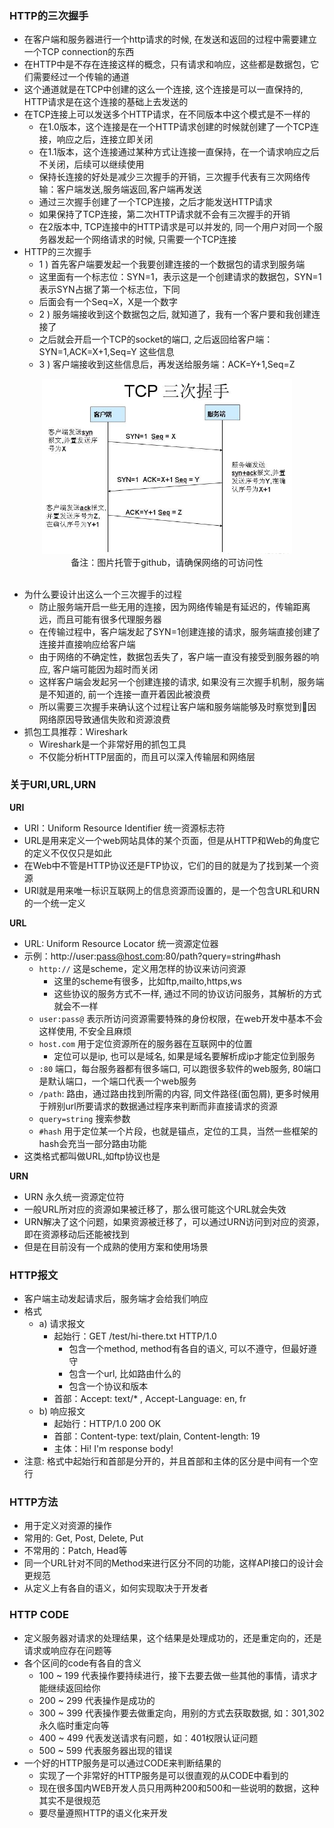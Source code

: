 ### HTTP的三次握手

- 在客户端和服务器进行一个http请求的时候, 在发送和返回的过程中需要建立一个TCP connection的东西
- 在HTTP中是不存在连接这样的概念，只有请求和响应，这些都是数据包，它们需要经过一个传输的通道
- 这个通道就是在TCP中创建的这么一个连接, 这个连接是可以一直保持的, HTTP请求是在这个连接的基础上去发送的
- 在TCP连接上可以发送多个HTTP请求，在不同版本中这个模式是不一样的
    * 在1.0版本，这个连接是在一个HTTP请求创建的时候就创建了一个TCP连接，响应之后，连接立即关闭
    * 在1.1版本，这个连接通过某种方式让连接一直保持，在一个请求响应之后不关闭，后续可以继续使用
    * 保持长连接的好处是减少三次握手的开销，三次握手代表有三次网络传输：客户端发送,服务端返回,客户端再发送
    * 通过三次握手创建了一个TCP连接，之后才能发送HTTP请求
    * 如果保持了TCP连接，第二次HTTP请求就不会有三次握手的开销
    * 在2版本中, TCP连接中的HTTP请求是可以并发的, 同一个用户对同一个服务器发起一个网络请求的时候, 只需要一个TCP连接
- HTTP的三次握手
    * 1 ) 首先客户端要发起一个我要创建连接的一个数据包的请求到服务端
    * 这里面有一个标志位：SYN=1，表示这是一个创建请求的数据包，SYN=1表示SYN占据了第一个标志位，下同
    * 后面会有一个Seq=X，X是一个数字
    * 2 ) 服务端接收到这个数据包之后, 就知道了，我有一个客户要和我创建连接了
    * 之后就会开启一个TCP的socket的端口, 之后返回给客户端：SYN=1,ACK=X+1,Seq=Y 这些信息
    * 3 ) 客户端接收到这些信息后，再发送给服务端：ACK=Y+1,Seq=Z

<div align="center">
    <img width="400" src="./screenshot/2.jpg">
    <br />
    <div style="text-align:center">备注：图片托管于github，请确保网络的可访问性</div>
    <br />
</div>

- 为什么要设计出这么一个三次握手的过程
    * 防止服务端开启一些无用的连接，因为网络传输是有延迟的，传输距离远，而且可能有很多代理服务器
    * 在传输过程中，客户端发起了SYN=1创建连接的请求，服务端直接创建了连接并直接响应给客户端
    * 由于网络的不确定性，数据包丢失了，客户端一直没有接受到服务器的响应, 客户端可能因为超时而关闭
    * 这样客户端会发起另一个创建连接的请求, 如果没有三次握手机制，服务端是不知道的, 前一个连接一直开着因此被浪费
    * 所以需要三次握手来确认这个过程让客户端和服务端能够及时察觉到因网络原因导致通信失败和资源浪费
- 抓包工具推荐：Wireshark
    * Wireshark是一个非常好用的抓包工具
    * 不仅能分析HTTP层面的，而且可以深入传输层和网络层

### 关于URI,URL,URN

**URI**

- URI：Uniform Resource Identifier 统一资源标志符
- URL是用来定义一个web网站具体的某个页面，但是从HTTP和Web的角度它的定义不仅仅只是如此
- 在Web中不管是HTTP协议还是FTP协议，它们的目的就是为了找到某一个资源
- URI就是用来唯一标识互联网上的信息资源而设置的，是一个包含URL和URN的一个统一定义

**URL**

- URL: Uniform Resource Locator 统一资源定位器
- 示例：http://user:pass@host.com:80/path?query=string#hash
    * `http://` 这是scheme，定义用怎样的协议来访问资源
      * 这里的scheme有很多，比如ftp,mailto,https,ws
      * 这些协议的服务方式不一样, 通过不同的协议访问服务，其解析的方式就会不一样
    * `user:pass@` 表示所访问资源需要特殊的身份权限，在web开发中基本不会这样使用, 不安全且麻烦
    * `host.com` 用于定位资源所在的服务器在互联网中的位置
      * 定位可以是ip, 也可以是域名, 如果是域名要解析成ip才能定位到服务
    * `:80` 端口，每台服务器都有很多端口, 可以跑很多软件的web服务, 80端口是默认端口，一个端口代表一个web服务
    * `/path`: 路由，通过路由找到所需的内容, 同文件路径(面包屑), 更多时候用于辨别url所要请求的数据通过程序来判断而非直接请求的资源
    * `query=string` 搜索参数
    * `#hash` 用于定位某一个片段，也就是锚点，定位的工具，当然一些框架的hash会充当一部分路由功能
- 这类格式都叫做URL,如ftp协议也是

**URN**

- URN 永久统一资源定位符
- 一般URL所对应的资源如果被迁移了，那么很可能这个URL就会失效
- URN解决了这个问题，如果资源被迁移了，可以通过URN访问到对应的资源，即在资源移动后还能被找到
- 但是在目前没有一个成熟的使用方案和使用场景

### HTTP报文

- 客户端主动发起请求后，服务端才会给我们响应
- 格式
    * a) 请求报文
      * 起始行：GET /test/hi-there.txt HTTP/1.0
        * 包含一个method, method有各自的语义, 可以不遵守，但最好遵守
        * 包含一个url, 比如路由什么的
        * 包含一个协议和版本
      * 首部：Accept: text/* , Accept-Language: en, fr
    * b) 响应报文
      * 起始行：HTTP/1.0 200 OK
      * 首部：Content-type: text/plain, Content-length: 19
      * 主体：Hi! I'm response body!
- 注意: 格式中起始行和首部是分开的，并且首部和主体的区分是中间有一个空行

### HTTP方法

- 用于定义对资源的操作
- 常用的: Get, Post, Delete, Put
- 不常用的：Patch, Head等
- 同一个URL针对不同的Method来进行区分不同的功能，这样API接口的设计会更规范
- 从定义上有各自的语义，如何实现取决于开发者

### HTTP CODE

- 定义服务器对请求的处理结果，这个结果是处理成功的，还是重定向的，还是请求或响应存在问题等
- 各个区间的code有各自的含义
    * 100 ~ 199 代表操作要持续进行，接下去要去做一些其他的事情，请求才能继续返回给你
    * 200 ~ 299 代表操作是成功的
    * 300 ~ 399 代表操作要去做重定向，用别的方式去获取数据, 如：301,302永久临时重定向等
    * 400 ~ 499 代表发送请求有问题，如：401权限认证问题
    * 500 ~ 599 代表服务器出现的错误
- 一个好的HTTP服务是可以通过CODE来判断结果的
    * 实现了一个非常好的HTTP服务是可以很直观的从CODE中看到的
    * 现在很多国内WEB开发人员只用两种200和500和一些说明的数据，这种其实不是很规范
    * 要尽量遵照HTTP的语义化来开发
